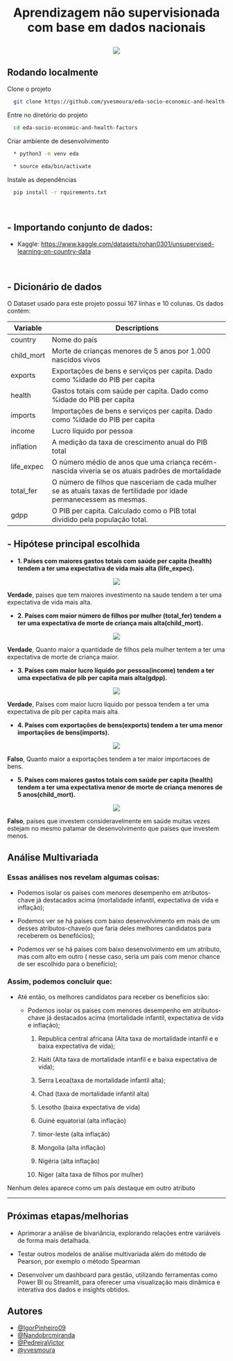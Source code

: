 # <p align="center"> Aprendizagem não supervisionada com base em dados nacionais </p> 
<p align="center"><img src="https://github.com/yvesmoura/eda-socio-economic-and-health-factors/blob/eda-yves/img/desafio_final.jpg?raw=true"></p>


## Rodando localmente

Clone o projeto

```bash
  git clone https://github.com/yvesmoura/eda-socio-economic-and-health-factors.git
```

Entre no diretório do projeto

```bash
  cd eda-socio-economic-and-health-factors
```

Criar ambiente de desenvolvimento

```bash
  * python3 -m venv eda

  * source eda/bin/activate
```


Instale as dependências

```bash
  pip install -r rquirements.txt
```

<br>

## - Importando conjunto de dados:

* Kaggle: https://www.kaggle.com/datasets/rohan0301/unsupervised-learning-on-country-data

<br>

## - Dicionário de dados

O Dataset usado para este projeto possui 167 linhas e 10 colunas. Os dados contém:


| Variable                       | Descriptions                                                 |
| -------------------------------| ------------------------------------------------------------ |
| country                        | Nome do país|
| child_mort                     | Morte de crianças menores de 5 anos por 1.000 nascidos vivos |
| exports                        | Exportações de bens e serviços per capita. Dado como %idade do PIB per capita                               |
| health                         |     Gastos totais com saúde per capita. Dado como %idade do PIB per capita                  |
| imports                        | Importações de bens e serviços per capita. Dado como %idade do PIB per capita |
| income                         | Lucro líquido por pessoa|
| inflation                      | A medição da taxa de crescimento anual do PIB total |
| life_expec                     |  O número médio de anos que uma criança recém-nascida viveria se os atuais padrões de mortalidade  |
| total_fer                      | O número de filhos que nasceriam de cada mulher se as atuais taxas de fertilidade por idade permanecessem as mesmas. |
| gdpp                      | O PIB per capita. Calculado como o PIB total dividido pela população total. |



## - Hipótese principal escolhida


- **1. Países com maiores gastos totais com saúde per capita (health) tendem a ter uma expectativa de vida mais alta (life_expec).** 

<p align="center"><img src="https://github.com/yvesmoura/eda-socio-economic-and-health-factors/blob/eda-yves/img/hp-1.png?raw=true"></p>

  **Verdade**, paises que tem maiores investimento na saude tendem a ter uma expectativa de vida mais alta.

- **2. Países com maior número de filhos por mulher (total_fer) tendem a ter uma expectativa de morte de criança mais alta(child_mort).** 

<p align="center"><img src="https://github.com/yvesmoura/eda-socio-economic-and-health-factors/blob/eda-yves/img/hp-2.png?raw=true"></p>

  **Verdade**, Quanto maior a quantidade de filhos pela mulher tentem a ter uma expectativa de morte de criança maior.

- **3. Países com maior lucro líquido por pessoa(income) tendem a ter uma expectativa de pib per capita mais alta(gdpp).** 

<p align="center"><img src="https://github.com/yvesmoura/eda-socio-economic-and-health-factors/blob/eda-yves/img/hp-3.png?raw=true"></p>

  **Verdade**, Países com maior lucro líquido por pessoa tendem a ter uma expectativa de pib per capita mais alta.

- **4. Países com exportações de bens(exports) tendem a ter uma menor importações de bens(imports).** 

<p align="center"><img src="https://github.com/yvesmoura/eda-socio-economic-and-health-factors/blob/eda-yves/img/hp-4.png?raw=true"></p>

  **Falso**, Quanto maior a exportações tendem a ter maior importacoes de bens.

- **5. Países com maiores gastos totais com saúde per capita (health) tendem a ter uma expectativa menor de morte de criança menores de 5 anos(child_mort).** 

<p align="center"><img src="https://github.com/yvesmoura/eda-socio-economic-and-health-factors/blob/eda-yves/img/hp-5.png?raw=true"></p>

  **Falso**, países que investem consideravelmente em saúde muitas vezes estejam no mesmo patamar de desenvolvimento que países que investem menos.


## Análise Multivariada

### Essas análises nos revelam algumas coisas: 

- Podemos isolar os países com menores desempenho em atributos-chave já destacados acima (mortalidade infantil, expectativa de vida e inflação);

- Podemos ver se há países com baixo desenvolvimento em mais de um desses atributos-chave(o que faria deles melhores candidatos para receberem os benefócios);
    
- Podemos ver se há países com baixo desenvolvimento em um atributo, mas com alto em outro ( nesse caso, seria um país com menor chance de ser escolhido para o benefício);



### Assim, podemos concluir que:

 - Até então, os melhores candidatos para receber os benefícios são:
    - Podemos isolar os países com menores desempenho em atributos-chave já destacados acima (mortalidade infantil, expectativa de vida e inflação);

        1) Republica central africana (Alta taxa de mortalidade intanfil e e baixa expectativa de vida);

        2) Haiti (Alta taxa de mortalidade intanfil e e baixa expectativa de vida);

        3) Serra Leoa(taxa de mortalidade infantil alta);

        4) Chad (taxa de mortalidade infantil alta)

        5) Lesotho (baixa expectativa de vida)

        6) Guiné equatorial (alta inflação)

        7) timor-leste (alta inflação)

        8) Mongolia (alta inflação)

        9) Nigéria (alta inflação)

        10) Níger (alta taxa de filhos por mulher)

Nenhum deles aparece como um país destaque em outro atributo
        

------------------------------------------------------------


## Próximas etapas/melhorias

- Aprimorar a análise de bivariância, explorando relações entre variáveis de forma mais detalhada.

- Testar outros modelos de análise multivariada além do método de Pearson, por exemplo o método Spearman
- Desenvolver um dashboard para gestão, utilizando ferramentas como Power BI ou Streamlit, para oferecer uma visualização mais dinâmica e interativa dos dados e insights obtidos.


## Autores

- [@IgorPinheiro09](https://www.github.com/IgorPinheiro09)
- [@Nandobrcmiranda](https://www.github.com/Nandobrcmiranda)
- [@PedreiraVictor](https://www.github.com/PedreiraVictor)
- [@yvesmoura](https://www.github.com/yvesmoura)